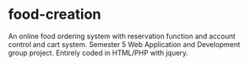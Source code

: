 # food-creation
An online food ordering system with reservation function and account control and cart system.
Semester 5 Web Application and Development group project. Entirely coded in HTML/PHP with jquery.
